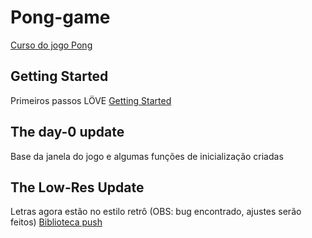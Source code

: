 # Pong-game
[Curso do jogo Pong](https://courses.edx.org/courses/course-v1:HarvardX+CS50G+Games/courseware/67588b76ec534f7da0fa917fac4350b8/72c04e2f9eb24f6494ca99b582ae67ef/)

## Getting Started
Primeiros passos LÖVE
[Getting Started](https://github.com/vnduda/Pong-game)

## The day-0 update
Base da janela do jogo e algumas funções de inicialização criadas

## The Low-Res Update
Letras agora estão no estilo retrô (OBS: bug encontrado, ajustes serão feitos)
[Biblioteca push](https://github.com/Ulydev/push)
